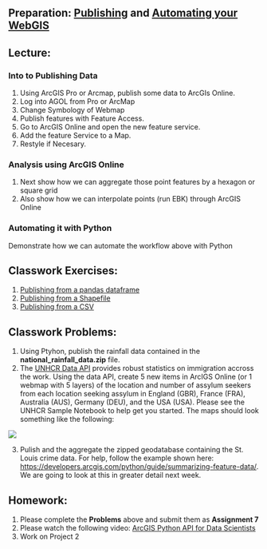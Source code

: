 ## Preparation: [Publishing](https://www.youtube.com/watch?v=4AzOodYTHs4) and [Automating your WebGIS](https://www.youtube.com/watch?v=0LfJrk2_VRg)

## Lecture:
### Into to Publishing Data
1. Using ArcGIS Pro or Arcmap, publish some data to ArcGIs Online.
2. Log into AGOL from Pro or ArcMap
3. Change Symbology of Webmap
4. Publish features with Feature Access.
5. Go to ArcGIS Online and open the new feature service.
6. Add the feature Service to a Map.
7. Restyle if Necesary.

### Analysis using ArcGIS Online
1. Next show how we can aggregate those point features by a hexagon or square grid
2. Also show how we can interpolate points (run EBK) through ArcGIS Online

### Automating it with Python
Demonstrate how we can automate the workflow above with Python

## Classwork Exercises:
1. [Publishing from a pandas dataframe](https://developers.arcgis.com/python/sample-notebooks/html-table-to-pandas-data-frame-to-portal-item/)
2. [Publishing from a Shapefile](https://developers.arcgis.com/python/sample-notebooks/publishing-sd-shapefiles-and-csv/#Publish-a-feature-service-from-a-shapefile-and-update-the-item-information)
3. [Publishing from a CSV](https://developers.arcgis.com/python/sample-notebooks/publishing-sd-shapefiles-and-csv/#Publish-a-CSV-file-and-move-it-into-a-folder)


## Classwork Problems:
1. Using Ptyhon, publish the rainfall data contained in the **national_rainfall_data.zip** file.
2. The [UNHCR Data API](http://popdata.unhcr.org/wiki/index52ce.html?title=API_Documentation) provides robust statistics on immigration accross the work. Using the data API, create 5 new items in ArcIGS Online (or 1 webmap with 5 layers) of the location and number of assylum seekers from each location seeking assylum in England (GBR), France (FRA), Australia (AUS), Germany (DEU), and the USA (USA). Please see the UNHCR Sample Notebook to help get you started. The maps should look something like the following:

![](https://cdn.rawgit.com/gbrunner/Advanced_Python_for_GIS_and_RS/e13f9938/Week%203/unhcr_map.jpg)

3. Pulish and the aggregate the zipped geodatabase containing the St. Louis crime data. For help, follow the example shown here: https://developers.arcgis.com/python/guide/summarizing-feature-data/. We are going to look at this in greater detail next week.


## Homework:
1. Please complete the **Problems** above and submit them as **Assignment 7**
2. Please watch the following video: [ArcGIS Python API for Data Scientists](https://www.youtube.com/watch?v=DdUBrV2zpvI&t=11s)
3. Work on Project 2
